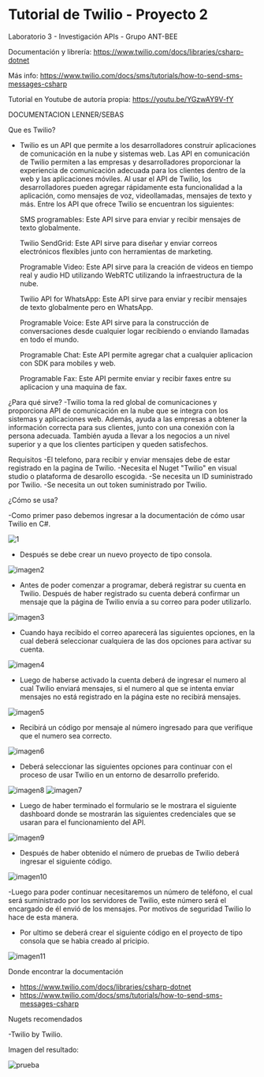 # Tutorial de Twilio - Proyecto 2
Laboratorio 3 - Investigación APIs - Grupo ANT-BEE

Documentación y librería: https://www.twilio.com/docs/libraries/csharp-dotnet

Más info: https://www.twilio.com/docs/sms/tutorials/how-to-send-sms-messages-csharp

Tutorial en Youtube de autoría propia: https://youtu.be/YGzwAY9V-fY




DOCUMENTACION LENNER/SEBAS

Que es Twilio?
- Twilio es un API que permite a los desarrolladores construir aplicaciones de comunicación en la nube y sistemas web.  Las API en comunicación de Twilio permiten a las empresas y desarrolladores proporcionar la experiencia de comunicación adecuada para los clientes dentro de la web y las aplicaciones móviles. Al usar el API de Twilio, los desarrolladores pueden agregar rápidamente esta funcionalidad a la aplicación, como mensajes de voz, videollamadas, mensajes de texto y más. Entre los API que ofrece Twilio se encuentran los siguientes: 

  SMS programables: Este API sirve para enviar y recibir mensajes de texto globalmente.

  Twilio SendGrid: Este API sirve para diseñar y enviar correos electrónicos flexibles junto con herramientas de marketing.

  Programable Video: Este API sirve para la creación de videos en tiempo real y audio HD utilizando WebRTC utilizando la infraestructura    de la nube.

  Twilio API for WhatsApp: Este API sirve para enviar y recibir mensajes de texto globalmente pero en WhatsApp.

  Programable Voice: Este API sirve para la construcción de conversaciones desde cualquier logar recibiendo o enviando llamadas en todo   el mundo.

  Programable Chat: Este API permite agregar chat a cualquier aplicacion con SDK para mobiles y web.

  Programable Fax: Este API permite enviar y recibir faxes entre su aplicacion y una maquina de fax.

¿Para qué sirve?
-Twilio toma la red global de comunicaciones y proporciona API de comunicación en la nube que se integra con los sistemas y aplicaciones web. Además, ayuda a las empresas a obtener la información correcta para sus clientes, junto con una conexión con la persona adecuada. También ayuda a llevar a los negocios a un nivel superior y a que los clientes participen y queden satisfechos.

Requisitos
-El telefono, para recibir y enviar mensajes debe de estar registrado en la pagina de Twilio.
-Necesita el Nuget "Twilio" en visual studio o plataforma de desarollo escogida.
-Se necesita un ID suministrado por Twilio.
-Se necesita un out token suministrado por Twilio.

¿Cómo se usa?

-Como primer paso debemos ingresar a la documentación de cómo usar Twilio en C#.

![1](https://user-images.githubusercontent.com/50879682/59239689-979a5880-8bbf-11e9-8ff1-26fac216b2d0.png)


- Después se debe crear un nuevo proyecto de tipo consola.

![imagen2](https://user-images.githubusercontent.com/50879682/59239750-d4fee600-8bbf-11e9-99b2-1ee19ec38164.png)

- Antes de poder comenzar a programar, deberá registrar su cuenta en Twilio. Después de haber registrado su cuenta deberá confirmar un mensaje que la página de Twilio envía a su correo para poder utilizarlo.

![imagen3](https://user-images.githubusercontent.com/50879682/59239870-4f2f6a80-8bc0-11e9-866a-f2d1c51db183.png)

- Cuando haya recibido el correo aparecerá las siguientes opciones, en la cual deberá seleccionar cualquiera de las dos opciones para activar su cuenta.

![imagen4](https://user-images.githubusercontent.com/50879682/59240303-278cd200-8bc1-11e9-91e4-028782d7bf47.png)


- Luego de haberse activado la cuenta deberá de ingresar el numero al cual Twilio enviará mensajes, si el numero al que se intenta enviar mensajes no está registrado en la página este no recibirá mensajes.

![imagen5](https://user-images.githubusercontent.com/50879682/59240369-6d499a80-8bc1-11e9-9f26-a056e720902c.png)


- Recibirá un código por mensaje al número ingresado para que verifique que el numero sea correcto.

![imagen6](https://user-images.githubusercontent.com/50879682/59240423-a2ee8380-8bc1-11e9-9a0e-16ac730b00c6.png)

- Deberá seleccionar las siguientes opciones para continuar con el proceso de usar Twilio en un entorno de desarrollo preferido.

![imagen8](https://user-images.githubusercontent.com/50879682/59240576-e3e69800-8bc1-11e9-8c6f-08c36c5c6bc5.png)
![imagen7](https://user-images.githubusercontent.com/50879682/59240595-e812b580-8bc1-11e9-8cd2-6cb36a1d17c1.png)


- Luego de haber terminado el formulario se le mostrara el siguiente dashboard donde se mostrarán las siguientes credenciales que se usaran para el funcionamiento del API.

![imagen9](https://user-images.githubusercontent.com/50879682/59240713-2c05ba80-8bc2-11e9-973d-05facea0baee.png)

- Después de haber obtenido el número de pruebas de Twilio deberá ingresar el siguiente código.

![imagen10](https://user-images.githubusercontent.com/50879682/59240786-76873700-8bc2-11e9-9055-393ce3d69921.png)


-Luego para poder continuar necesitaremos un número de teléfono, el cual será suministrado por los servidores de Twilio, este número será el encargado de él envió de los mensajes. Por motivos de seguridad Twilio lo hace de esta manera.

- Por ultimo se deberá crear el siguiente código en el proyecto de tipo consola que se habia creado al pricipio.

![imagen11](https://user-images.githubusercontent.com/50879682/59240950-f44b4280-8bc2-11e9-85dd-0a044f5b7ea7.png)



Donde encontrar la documentación

- https://www.twilio.com/docs/libraries/csharp-dotnet
- https://www.twilio.com/docs/sms/tutorials/how-to-send-sms-messages-csharp

Nugets recomendados

-Twilio by Twilio.


Imagen del resultado:

![prueba](https://user-images.githubusercontent.com/47118987/59235571-34a0c580-8baf-11e9-8539-dda68d806f58.jpg)
